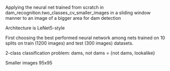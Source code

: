 Applying the neural net trained from scratch in dam_recognition.two_classes_cv_smaller_images in a sliding window manner to an image of a bigger area for dam detection

Architecture is LeNet5-style

First choosing the best performed neural network among nets trained on 10 splits on train (1200 images) and test (300 images) datasets.

2-class classification problem: dams, not dams = {not dams, lookalike}

Smaller images 95x95

